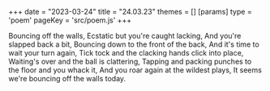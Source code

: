 +++
date = "2023-03-24"
title = "24.03.23"
themes = []
[params]
  type = 'poem'
  pageKey = 'src/poem.js'
+++

Bouncing off the walls,
Ecstatic but you're caught lacking,
And you're slapped back a bit,
Bouncing down to the front of the back,
And it's time to wait your turn again,
Tick tock and the clacking hands click into place,
Waiting's over and the ball is clattering,
Tapping and packing punches to the floor and you whack it,
And you roar again at the wildest plays,
It seems we're bouncing off the walls today.
